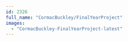```yaml
---
id: 2326
full_name: "CormacBuckley/FinalYearProject"
images: 
  - "CormacBuckley-FinalYearProject-latest"
---
```

